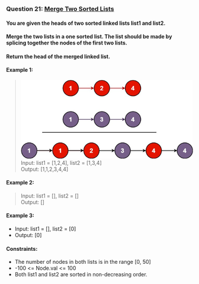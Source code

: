 ﻿### Question 21: [Merge Two Sorted Lists](https://leetcode-cn.com/problems/merge-two-sorted-lists/)
#### You are given the heads of two sorted linked lists list1 and list2.
#### Merge the two lists in a one sorted list. The list should be made by splicing together the nodes of the first two lists.
#### Return the head of the merged linked list.

#### Example 1:
> ![Merge 2 sorted lists](Question21_Example1.jpg)  
> Input: list1 = [1,2,4], list2 = [1,3,4]  
> Output: [1,1,2,3,4,4]

#### Example 2:
> Input: list1 = [], list2 = []  
> Output: []

#### Example 3:
* Input: list1 = [], list2 = [0]  
* Output: [0]

#### Constraints:
* The number of nodes in both lists is in the range [0, 50]
* -100 <= Node.val <= 100
* Both list1 and list2 are sorted in non-decreasing order.
